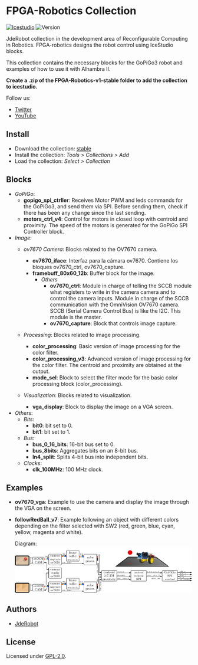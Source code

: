 # FPGA-Robotics Collection

[![Icestudio](https://img.shields.io/badge/collection-icestudio-blue.svg)](https://github.com/FPGAwars/icestudio)
![Version](https://img.shields.io/badge/version-v1.0-orange.svg)

JdeRobot collection in the development area of Reconfigurable Computing in Robotics. FPGA-robotics  designs the robot control using IceStudio blocks.

This collection contains the necessary blocks for the GoPiGo3 robot and examples of how to use it with Alhambra II.

**Create a .zip of the FPGA-Robotics-v1-stable folder to add the collection to icestudio.**

Follow us: 
* [Twitter](https://twitter.com/JdeRobot)
* [YouTube](https://www.youtube.com/channel/UCgmUgpircYAv_QhLQziHJOQ/)

## Install

* Download the collection: [stable](https://github.com/Obijuan/Academia-Jedi-Hw/archive/v1.0.zip)
* Install the collection: *Tools > Collections > Add*
* Load the collection: *Select > Collection*

## Blocks
* *GoPiGo*:
	* **gopigo_spi_ctrller**: Receives Motor PWM and leds commands for the GoPiGo3, and send them via SPI. Before sending them, check if there has been any change since the last sending.
	* **motors_ctrl_v4**: Control for motors in closed loop with centroid and proximity. The speed of the motors is generated for the GoPiGo SPI Controller block. 
* *Image*:
	* *ov7670 Camera*: Blocks related to the OV7670 camera.
		* **ov7670_iface**: Interfaz para la cámara ov7670. Contiene los bloques ov7670_ctrl, ov7670_capture.
		* **framebuff_80x60_12b**: Buffer block for the image.
			* *Others*
				* **ov7670_ctrl**: Module in charge of telling the SCCB module what registers to write in the camera camera and to control the camera inputs. Module in charge of the SCCB communication with the OmniVision OV7670 camera. SCCB (Serial Camera Control Bus) is like the I2C. This module is the master.
				* **ov7670_capture**: Block that controls image capture.
		
	* *Processing*: Blocks related to image processing.
		* **color_processing**: Basic version of image processing for the color filter.
		* **color_processing_v3**: Advanced version of image processing for the color filter. The centroid and proximity are obtained at the output.
		* **mode_sel**: Block to select the filter mode for the basic color processing block (color_processing). 
	* *Visualization*: Blocks related to visualization. 
		* **vga_display**: Block to display the image on a VGA screen.
* *Others*:
	* *Bits*:
		* **bit0**: bit set to 0.
		* **bit1**: bit set to 1.
	* *Bus*:
		* **bus_0_16_bits**: 16-bit bus set to 0.
		* **bus_8bits**: Aggregates bits on an 8-bit bus.
		* **In4_split**: Splits 4-bit bus into independent bits.
	* *Clocks*:
		* **clk_100MHz**: 100 MHz clock.
	
## Examples
* **ov7670_vga**: Example to use the camera and display the image through the VGA on the screen.
* **followRedBall_v7**: Example following an object with different colors depending on the filter selected with SW2 (red, green, blue, cyan, yellow, magenta and white).  
 
    Diagram:
  ![Diagram of followRedBall_v7](color_proc_2cam_bg.png)

## Authors
* [JdeRobot](https://github.com/JdeRobot/FPGA-robotics)

## License

Licensed under [GPL-2.0](https://opensource.org/licenses/GPL-2.0).
